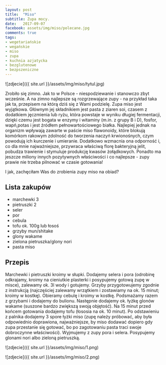 ```yaml
---
layout: post
title:  "Miso"
subtitle: Zupa mocy.
date:   2017-09-07
facebook: assets/img/miso/polecane.jpg
comments: true
tags:
- wegetariańskie
- wegańskie
- miso
- zupa
- kuchnia azjatycka
- bezglutenowe
- bezpszeniczne
---
```


![zdjecie]({{ site.url }}/assets/img/miso/tytul.jpg)

Zrobiło się zimno. Jak to w Polsce - niespodziewanie i stanowczo zbyt wcześnie. A na zimno najlepsze są rozgrzewające zupy - na przykład taka jak ta, przepisem na którą dziś się z Wami podzielę. 
Zupa miso jest wyjątkowa. Głównym jej składnikiem jest pasta z ziaren soi, czasem z dodatkiem jęczmienia lub ryżu, która powstaje w wyniku długiej fermentacji, dzięki czemu jest bogata w enzymy i witaminy (m.in. z grupy B i D), fosfor, wapń,potas i jest źródłem pełnowartościowego białka. Najlepiej jednak na organizm wpływają zawarte w paście miso flawonoidy, które blokują komórkom rakowym zdolność do tworzenia naczyń krwionośnych, czym powodują ich kurczenie i umieranie. Dodatkowo wzmacnia ona odporność i, co dla mnie najważniejsze, przywraca właściwą florę bakteryjną jelit, pobudza trawienie i stymuluje produkcję kwasów żołądkowych. Ponadto ma jeszcze miliony innych pozytywnych właściwości i co najlepsze - zupy prawie nie trzeba pilnować w czasie gotowania!

I jak, zachęciłam Was do zrobienia zupy miso na obiad?

## Lista zakupów

* marchewki 3
* pietruszki 2
* seler
* por
* cebula
* tofu ok. 100g lub łosoś 
* grzyby mun/shitake
* glony wakame
* zielona pietruszka/glony nori
* pasta miso

## Przepis

Marchewki i pietruszki kroimy w słupki. Dodajemy selera i pora (odrobinę odkrajamy, kroimy na cieniutkie plasterki i posypujemy gotową zupę w misce), zalewamy ok. 3l wody i gotujemy. Grzyby przygotowujemy zgodnie z instrukcją (najczęściej zalewamy wrzątkiem i zostawiamy na ok. 15 minut; kroimy w kostkę). Obieramy cebulę i kroimy w kostkę. Podsmażamy razem z grzybami i dodajemy do bulionu. Następnie dodajemy ok. łyżkę glonów wakame (suszone bardzo zwiększą swoją objętość). Na 15 minut przed końcem gotowania dodajemy tofu (łososia na ok. 10 minut). Po odstawieniu z palnika dodajemy 3 spore łyżki miso (zupę należy próbować, aby była odpowiednio doprawiona, najważniejsze, by miso dodawać dopiero gdy zupa przestanie się gotować, bo po zagotowaniu pasta traci swoje dobroczynne właściwości). Wyjmujemy z zupy pora i selera. Posypujemy glonami nori albo zieloną pietruszką.

![zdjecie]({{ site.url }}/assets/img/miso/1.png)

![zdjecie]({{ site.url }}/assets/img/miso/2.png)